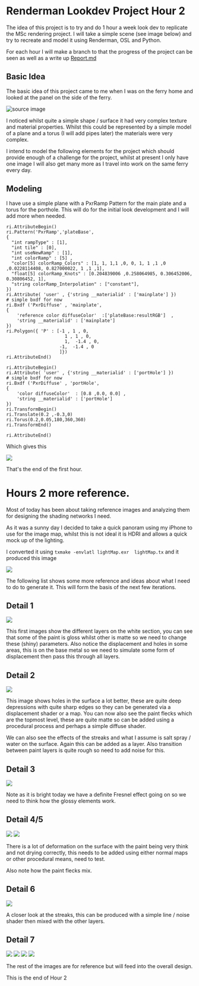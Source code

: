# Renderman Lookdev Project Hour 2

The idea of this project is to try and do 1 hour a week look dev to replicate the MSc rendering project. I will take a simple scene (see image below) and try to recreate and model it using Renderman, OSL and Python.

For each hour I will make a branch to that the progress of the project can be seen as well as a write up [Report.md](Report.md)

## Basic Idea

The basic idea of this project came to me when I was on the ferry home and looked at the panel on the side of the ferry.

![source image](sourceImages/reference1.png)

I noticed whilst quite a simple shape / surface it had very complex texture and material properties. Whilst this could be represented by a simple model of a plane and a torus (I will add pipes later) the materials were very complex.

I intend to model the following elements for the project which should provide enough of a challenge for the project, whilst at present I only have one image I will also get many more as I travel into work on the same ferry every day.

## Modeling

I have use a simple plane with a PxrRamp Pattern for the main plate and a torus for the porthole. This will do for the initial look development and I will add more when needed.

```
ri.AttributeBegin()
ri.Pattern('PxrRamp','plateBase',
{
  "int rampType" : [1],
  "int tile" : [0],
  "int useNewRamp" : [1],
  "int colorRamp" : [5] ,
  "color[5] colorRamp_Colors" : [1, 1, 1,1 ,0, 0, 1, 1 ,1 ,0 ,0.0228114408, 0.827000022, 1 ,1 ,1],
  "float[5] colorRamp_Knots" : [0.204839006 ,0.258064985, 0.306452006, 0.30806452, 1],
  "string colorRamp_Interpolation" : ["constant"],
})
ri.Attribute( 'user' , {'string __materialid' : ['mainplate'] })
# simple bxdf for now
ri.Bxdf ('PxrDiffuse' , 'mainplate', 
{
    'reference color diffuseColor'  :['plateBase:resultRGB']  , 
    'string __materialid' : ['mainplate']
})
ri.Polygon({ 'P' : [-1 , 1 , 0, 
                      1 , 1 , 0, 
                      1,  -1.4 , 0, 
                    -1,  -1.4 , 0
                    ]})
ri.AttributeEnd()

ri.AttributeBegin()
ri.Attribute( 'user' , {'string __materialid' : ['portHole'] })
# simple bxdf for now
ri.Bxdf ('PxrDiffuse' , 'portHole', 
{
    'color diffuseColor'  : [0.8 ,0.0, 0.0] , 
    'string __materialid' : ['portHole']
})
ri.TransformBegin()
ri.Translate(0.2 ,-0.3,0)
ri.Torus(0.2,0.05,180,360,360)
ri.TransformEnd()

ri.AttributeEnd()

```

Which gives this

![](sourceImages/firstModel.png)

That's the end of the first hour.

# Hours 2 more reference.

Most of today has been about taking reference images and analyzing them for designing the shading networks I need.

As it was a sunny day I decided to take a quick panoram using my iPhone to use for the image map, whilst this is not ideal it is HDRI and allows a quick mock up of the lighting. 

I converted it using ```txmake -envlatl lightMap.exr  lightMap.tx``` and it produced this image

![](writeupImages/lightMap.jpg)

The following list shows some more reference and ideas about what I need to do to generate it. This will form the basis of the next few iterations.

## Detail 1
![](writeupImages/Detail1.png)

This first images show the different layers on the white section, you can see that some of the paint is gloss whilst other is matte so we need to change these (shiny) parameters. Also notice the displacement and holes in some areas, this is on the base metal so we need to simulate some form of displacement then pass this through all layers.

## Detail 2

![](writeupImages/Detail2.png)

This image shows holes in the surface a lot better, these are quite deep depressions with quite sharp edges so they can be generated via a displacement shader or a map. You can now also see the paint flecks which are the topmost level, these are quite matte so can be added using a procedural process and perhaps a simple diffuse shader.

We can also see the effects of the streaks and what I assume is salt spray / water on the surface. Again this can be added as a layer. Also transition between paint layers is quite rough so need to add noise for this.


## Detail 3

![](writeupImages/Detail3.png)

Note as it is bright today we have a definite Fresnel effect going on so we need to think how the glossy elements work. 

## Detail 4/5

![](writeupImages/Detail4.png)
![](writeupImages/Detail5.png)

There is a lot of deformation on the surface with the paint being very think and not drying correctly, this needs to be added using either normal maps or other procedural means, need to test.

Also note how the paint flecks mix.

## Detail 6

![](writeupImages/Detail6.png)

A closer look at the streaks, this can be produced with a simple line / noise shader then mixed with the other layers.

## Detail 7
![](writeupImages/Detail7.png)
![](writeupImages/Detail8.png)
![](writeupImages/Detail9.png)
![](writeupImages/Detail10.png)

The rest of the images are for reference but will feed into the overall design.

This is the end of Hour 2
